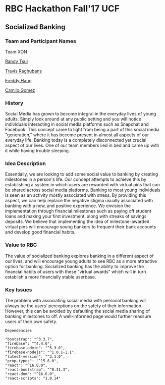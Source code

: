 # **RBC Hackathon Fall'17 UCF**

## **Socialized Banking** 
 
### **Team and Participant Names** 

Team XON

[Randy Tsui](https://github.com/RandyT97)

[Travis Raghubans](https://github.com/traghubans)

[Freddy Haug](https://github.com/Haugf)

[Camilo Gomez](https://github.com/cgomez4)
 
### **History** 

Social Media has grown to become integral in the everyday lives of young adults. Simply look around at any public setting and you will notice individuals interacting in social media platforms such as Snapchat and Facebook. This concept came to light from being a part of this social media "generation," where it has become present in almost all aspects of our everyday life. Banking today is a completely disconnected yet crucial aspect of our lives. One of our team members lied in bed and came up with it while having trouble sleeping. 
 
 
 
### **Idea Description** 

Essentially, we are looking to add some social value to banking by creating milestones in a person's life. Our concept attempts to achieve this by establishing a system in which users are rewarded with virtual pins that can be shared across social media platforms. Banking to most young individuals is seen as an activity mostly associated with stress. By providing this aspect, we can help replace the negative stigma usually associated with banking with a new, and positive experience. We envision the implementation through financial milestones such as paying off student loans and making your first investment, along with streaks of savings deposits. We believe that implementing the idea of milestone-awarded virtual pins will encourage young bankers to frequent their bank accounts and develop good financial habits. 
 
 
### **Value to RBC** 

The value of socialized banking explores banking in a different aspect of our lives, and will encourage young adults to see RBC as a more attractive option for banking. Socialized banking has the ability to improve the financial habits of users with these "virtual awards" which will in turn establish a more financially stable userbase. 
 
 
### **Key Issues** 

The problem with associating social media with personal banking will always be the users' perceptions on the safety of their information. However, this can be avoided by defaulting the social media sharing of banking milestones to off. A well-informed page would further reassure users of their own safety. 
 
	Dependencies

    "bootstrap": "^3.3.7",
    "firebase": "^4.4.0",
    "firebase-admin": "^5.3.0",
    "firebase-nodejs": "^1.0.1-1.1",
    "latest-version": "^3.1.0",
    "prop-types": "^15.6.0",
    "react": "^16.0.0",
    "react-bootstrap": "^0.31.3",
    "react-dom": "^16.0.0",
    "react-scripts": "1.0.14"
